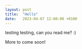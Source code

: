 ```yaml
---
layout: post
title:  "Hello"
date:   2023-04-07 12:00:00 +0100
---
```


testing testing, can you read me? :)

More to come soon!